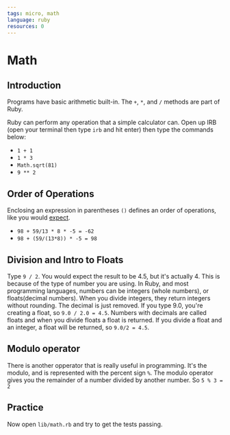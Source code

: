 ```yaml
---
tags: micro, math
language: ruby
resources: 0
---
```


# Math

## Introduction

Programs have basic arithmetic built-in. The `+`, `*`, and `/` methods are part of Ruby.

Ruby can perform any operation that a simple calculator can. Open up IRB (open your terminal then type `irb` and hit enter) then type the commands below:

* `1 + 1`
* `1 * 3`
* `Math.sqrt(81)`
* `9 ** 2`

## Order of Operations

Enclosing an expression in parentheses `()` defines an order of operations, like you would [expect](http://en.wikipedia.org/wiki/Order_of_operations).

* `98 + 59/13 * 8 * -5 = -62` 
* `98 + (59/(13*8)) * -5 = 98`

## Division and Intro to Floats

Type `9 / 2`. You would expect the result to be 4.5, but it's actually 4. This is because of the type of number you are using. In Ruby, and most programming languages, numbers can be integers (whole numbers), or floats(decimal numbers). When you divide  integers, they return integers without rounding. The decimal is just removed. If you type 9.0, you're creating a float, so  `9.0 / 2.0 = 4.5`. Numbers with decimals are called floats and when you divide floats a float is returned. If you divide a float and an integer, a float will be returned, so `9.0/2 = 4.5`.

## Modulo operator

There is another opperator that is really useful in programming. It's the modulo, and is represented with the percent sign `%`. The modulo operator gives you the remainder of a number divided by another number. So `5 % 3 = 2`

## Practice

Now open `lib/math.rb` and try to get the tests passing. 

